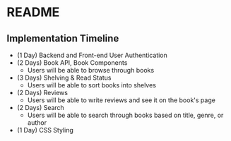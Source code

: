 # README

## Implementation Timeline

- (1 Day) Backend and Front-end User Authentication 
- (2 Days) Book API, Book Components
  - Users will be able to browse through books
- (3 Days) Shelving & Read Status 
  - Users will be able to sort books into shelves
- (2 Days) Reviews
  - Users will be able to write reviews and see it on the book's page 
- (2 Days) Search
  - Users will be able to search through books based on title, genre, or author
- (1 Day) CSS Styling
